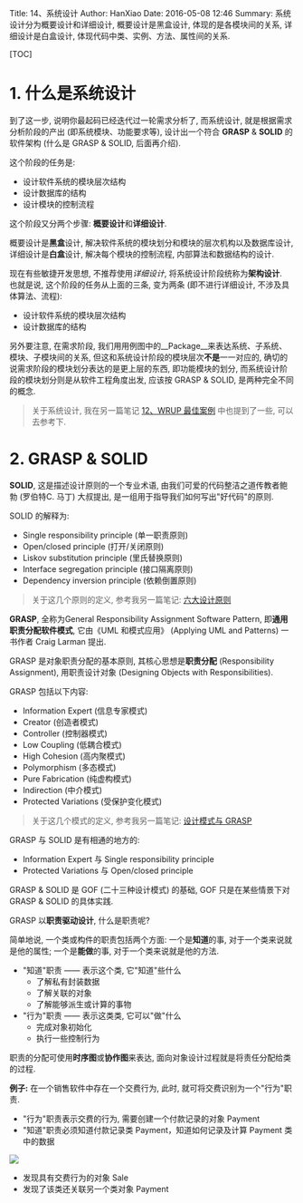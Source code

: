 Title: 14、系统设计
Author: HanXiao
Date: 2016-05-08 12:46
Summary: 系统设计分为概要设计和详细设计, 概要设计是黑盒设计, 体现的是各模块间的关系, 详细设计是白盒设计, 体现代码中类、实例、方法、属性间的关系.

[TOC]

# 1. 什么是系统设计
到了这一步, 说明你最起码已经迭代过一轮需求分析了, 而系统设计, 就是根据需求分析阶段的产出 (即系统模块、功能要求等), 设计出一个符合 **GRASP** & **SOLID** 的软件架构 (什么是 GRASP & SOLID, 后面再介绍).

这个阶段的任务是:

- 设计软件系统的模块层次结构
- 设计数据库的结构
- 设计模块的控制流程

这个阶段又分两个步骤: **概要设计**和**详细设计**.

概要设计是**黑盒**设计, 解决软件系统的模块划分和模块的层次机构以及数据库设计, 详细设计是**白盒**设计, 解决每个模块的控制流程, 内部算法和数据结构的设计.

现在有些敏捷开发思想, 不推荐使用*详细设计*, 将系统设计阶段统称为**架构设计**.<br>
也就是说, 这个阶段的任务从上面的三条, 变为两条 (即不进行详细设计, 不涉及具体算法、流程):

- 设计软件系统的模块层次结构
- 设计数据库的结构

另外要注意, 在需求阶段, 我们用用例图中的__Package__来表达系统、子系统、模块、子模块间的关系, 但这和系统设计阶段的模块层次**不是**一一对应的, 确切的说需求阶段的模块划分表达的是更上层的东西, 即功能模块的划分, 而系统设计阶段的模块划分则是从软件工程角度出发, 应该按 GRASP & SOLID, 是两种完全不同的概念.

> 关于系统设计, 我在另一篇笔记 [12、WRUP 最佳案例](https://www.smallcpp.cn/12-wrup-zui-jia-an-li.html#design) 中也提到了一些, 可以去参考下.

# 2. GRASP & SOLID
**SOLID**, 这是描述设计原则的一个专业术语, 由我们可爱的代码整洁之道传教者鲍勃 (罗伯特C. 马丁) 大叔提出, 是一组用于指导我们如何写出"好代码"的原则.

SOLID 的解释为:

- Single responsibility principle (单一职责原则)
- Open/closed principle (打开/关闭原则)
- Liskov substitution principle (里氏替换原则)
- Interface segregation principle (接口隔离原则)
- Dependency inversion principle (依赖倒置原则)

> 关于这几个原则的定义, 参考我另一篇笔记: [六大设计原则](http://www.smallcpp.cn/6-cliu-da-she-ji-yuan-ze.html)

**GRASP**, 全称为General Responsibility Assignment Software Pattern, 即**通用职责分配软件模式**, 它由《UML 和模式应用》 (Applying UML and Patterns) 一书作者 Craig Larman 提出.

GRASP 是对象职责分配的基本原则, 其核心思想是**职责分配** (Responsibility Assignment), 用职责设计对象 (Designing Objects with Responsibilities).

GRASP 包括以下内容:

- Information Expert (信息专家模式)
- Creator (创造者模式)
- Controller (控制器模式)
- Low Coupling (低耦合模式)
- High Cohesion (高内聚模式)
- Polymorphism (多态模式)
- Pure Fabrication (纯虚构模式)
- Indirection (中介模式)
- Protected Variations (受保护变化模式)

> 关于这几个模式的定义, 参考我另一篇笔记: [设计模式与 GRASP](http://www.smallcpp.cn/3-cshe-ji-mo-shi-yu-grasp.html)

GRASP 与 SOLID 是有相通的地方的:

- Information Expert 与 Single responsibility principle
- Protected Variations 与 Open/closed principle

GRASP & SOLID 是 GOF (二十三种设计模式) 的基础, GOF 只是在某些情景下对 GRASP & SOLID 的具体实践.

GRASP 以**职责驱动设计**, 什么是职责呢?

简单地说, 一个类或构件的职责包括两个方面: 一个是**知道**的事, 对于一个类来说就是他的属性; 一个是**能做**的事, 对于一个类来说就是他的方法.

- "知道"职责 —— 表示这个类, 它"知道"些什么
    + 了解私有封装数据
    + 了解关联的对象
    + 了解能够派生或计算的事物
- "行为"职责 —— 表示这类类, 它可以"做"什么
    + 完成对象初始化
    + 执行一些控制行为

职责的分配可使用**时序图**或**协作图**来表达, 面向对象设计过程就是将责任分配给类的过程.

**例子:** 在一个销售软件中存在一个交费行为, 此时, 就可将交费识别为一个"行为"职责.

- "行为"职责表示交费的行为, 需要创建一个付款记录的对象 Payment
- "知道"职责必须知道付款记录类 Payment，知道如何记录及计算 Payment 类中的数据

![](http://i67.tinypic.com/nmxmyp.jpg)

- 发现具有交费行为的对象 Sale
- 发现了该类还关联另一个类对象 Payment
